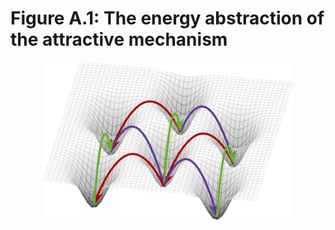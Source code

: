# Figure A.1: The energy abstraction of the attractive mechanism

<div align="center">
<img src="https://github.com/keith-murray/tikz-thesis-figures/blob/main/Appendix%20A/Figure%20A.1/Figure_A_1.png" alt="energy_abstraction" width="400"></img>
</div>
